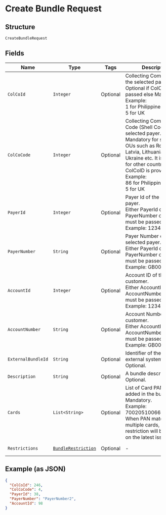 
# Create Bundle Request

## Structure

`CreateBundleRequest`

## Fields

| Name | Type | Tags | Description | Getter | Setter |
|  --- | --- | --- | --- | --- | --- |
| `ColCoId` | `Integer` | Optional | Collecting Company Id of the selected payer.<br>Optional if ColCoCode is passed else Mandatory.<br>Example:<br>1 for Philippines<br>5 for UK | Integer getColCoId() | setColCoId(Integer colCoId) |
| `ColCoCode` | `Integer` | Optional | Collecting Company Code (Shell Code) of the selected payer.<br>Mandatory for serviced OUs such as Romania, Latvia, Lithuania, Estonia, Ukraine etc. It is optional for other countries if ColCoID is provided.<br>Example:<br>86 for Philippines<br>5 for UK | Integer getColCoCode() | setColCoCode(Integer colCoCode) |
| `PayerId` | `Integer` | Optional | Payer Id of the selected payer.<br>Either PayerId or PayerNumber or both must be passed.<br>Example: 123456 | Integer getPayerId() | setPayerId(Integer payerId) |
| `PayerNumber` | `String` | Optional | Payer Number of the selected payer.<br>Either PayerId or PayerNumber or both must be passed.<br>Example: GB000000123 | String getPayerNumber() | setPayerNumber(String payerNumber) |
| `AccountId` | `Integer` | Optional | Account ID of the customer.<br>Either AccountId or AccountNumber or both must be passed.<br>Example: 123456 | Integer getAccountId() | setAccountId(Integer accountId) |
| `AccountNumber` | `String` | Optional | Account Number of the customer.<br>Either AccountId or AccountNumber or both must be passed.<br>Example: GB000000123 | String getAccountNumber() | setAccountNumber(String accountNumber) |
| `ExternalBundleId` | `String` | Optional | Identifier of the bundle in external system.<br>Optional. | String getExternalBundleId() | setExternalBundleId(String externalBundleId) |
| `Description` | `String` | Optional | A bundle description.<br>Optional. | String getDescription() | setDescription(String description) |
| `Cards` | `List<String>` | Optional | List of Card PANs to be added in the bundle.<br>Mandatory.<br>Example: 7002051006629890645<br>When PAN matches with multiple cards, the restriction will be applied on the latest issued card. | List<String> getCards() | setCards(List<String> cards) |
| `Restrictions` | [`BundleRestriction`](../../doc/models/bundle-restriction.md) | Optional | - | BundleRestriction getRestrictions() | setRestrictions(BundleRestriction restrictions) |

## Example (as JSON)

```json
{
  "ColCoId": 246,
  "ColCoCode": 4,
  "PayerId": 38,
  "PayerNumber": "PayerNumber2",
  "AccountId": 98
}
```

